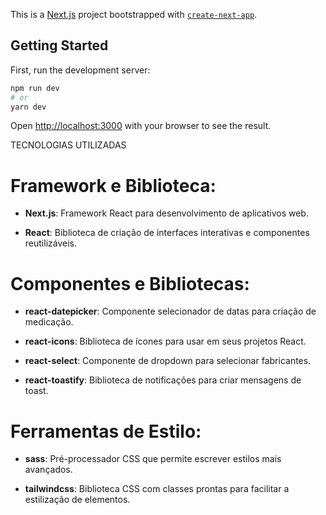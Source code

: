 This is a [Next.js](https://nextjs.org/) project bootstrapped with [`create-next-app`](https://github.com/vercel/next.js/tree/canary/packages/create-next-app).

## Getting Started

First, run the development server:

```bash
npm run dev
# or
yarn dev
```

Open [http://localhost:3000](http://localhost:3000) with your browser to see the result.


TECNOLOGIAS UTILIZADAS

# Framework e Biblioteca:

- **Next.js**: Framework React para desenvolvimento de aplicativos web.

- **React**: Biblioteca de criação de interfaces interativas e componentes reutilizáveis.

# Componentes e Bibliotecas:

- **react-datepicker**: Componente selecionador de datas para criação de medicação.

- **react-icons**: Biblioteca de ícones para usar em seus projetos React.

- **react-select**: Componente de dropdown para selecionar fabricantes.

- **react-toastify**: Biblioteca de notificações para criar mensagens de toast.

# Ferramentas de Estilo:

- **sass**: Pré-processador CSS que permite escrever estilos mais avançados.

- **tailwindcss**: Biblioteca CSS com classes prontas para facilitar a estilização de elementos.
